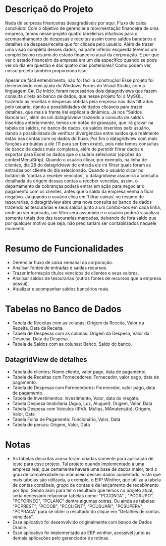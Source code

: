 # Descriçaõ do Projeto
Nada de surpresa financeiras desagradáveis por aqui. Fluxo de caixa concluído! Com o objetivo de gerenciar a movimentação financeira de uma empresa, temos nesse projeto quatro tabelinhas intuitivas para o acompanhamento de despesas e receitas assim como saldos bancários e detalhes da despesa/receita que for clicada pelo usuário. Além de trazer uma visão completa desses dados, na parte inferior esquerda teremos um completíssimo resumo do estado financeiro atual da corporação. E por que ver o estado financeiro da empresa em um dia específico quando se pode ver do dia em questão e dos quatro dias posteriores? Como podem ver, nosso projeto também proporciona isso.

Apesar de fácil entendimento, não foi fácil a construção! Esse projeto foi desenvolvido com ajuda do Windows Forms do Visual Studio, com a linguagem C#. De início, foram necessários dois datagridviews que fazem consulta direta ao banco de dados, que nesse projeto foi o MySQL, trazendo as receitas e despesas obtidas pela empresa nos dias filtrados pelo usuário, dando a possibilidades de dados clicáveis para trazer detalhes, que mais à frente irei explicar a dinâmica. Já nos “Saldos Bancários”, além de um datagridview trazendo a consulta de saldos inseridos anteriormente, temos um botão de gravação, que irá gravar na tabela de saldos, no banco de dados, os saldos inseridos pelo usuário, dando a possibilidade de verificar divergências entre saldos que realmente estão nas contas com os dados do fluxo. Por fim o datagridview com mais funções atribuídas a ele (11 para ser bem exato), pois nele temos consultas de banco de dados mais completas, além de permitir filtrar dados e exportar para Excel os dados que o usuário selecionar (opções do contextMenuStrip). Quando o usuário clicar, por exemplo, na linha de clientes, dia 28 do datagridview de entrada ele irá filtrar quais foram as entradas por cliente do dia selecionado. Quando o usuário clicar no botão/link 'contas a receber vencidos', o datagridview assumirá a consulta detalhada da origem dessas contas a receber vencidas, assim, o departamento de cobranças poderá entrar em ação para negociar o pagamento com os clientes, antes que o saldo da empresa venha a ficar negativo. Já quando o usuário clica em 'filtrar caixas' no resumo de tesourarias, o datagridview abre uma nova consulta ao banco de dados trazendo as tesourarias e seus saldos junto a um combo-box em cada linha, onde ao ser marcado, um filtro será assumido e o usuário poderá visualizar somente totais dos das tesourarias marcadas, deixando de fora saldo que por qualquer motivo que seja, não precisariam ser contabilizados naquele momento. 

# Resumo de Funcionalidades
- Gerenciar fluxo de caixa semanal da corporação.
- Analisar fontes de entradas e saídas recursos.
- Trazer informação títulos vencidos de clientes e seus valores.
- Analisar saldos de tesourarias (outras fontes de recursos que a empresa possui).
- Atualizar e acompanhar saldos bancários reais.

# Tabelas no Banco de Dados
- Tabela de Receitas com as colunas: Origem da Receita, Valor da Receita, Data da Receita.
- Tabela de Despesas com as colunas: Origem da Despesa, Valor da Despesa, Data da Despesa.
- Tabela de Saldos com as colunas: Banco, Saldo do banco.

## DatagridView de detalhes
- Tabela de clientes: Nome cliente, valor pago, data de pagamento.
- Tabela de Receitas com Fornecedores: Fornecedor, valor pago, data de pagamento.
- Tabela de Despesas com Fornecedores: Fornecedor, valor pago, data de pagamento.
- Tabela de Investimentos: Investimento, Valor, data do resgate.
- Tabela Despesa Imobiliária (Agua, Luz, Aluguel): Origem, Valor, Data
- Tabela Despesa com Veiculos (IPVA, Multas, MAnutenção): Origem, Valor, Data
- Tabela Folha de Pagamento: Funcionário, Valor, Data
- Tabela de percas: Origem, Valor, Data

# Notas
- As tabelas descritas acima foram criadas somente para aplicação de teste para esse projeto. Tal projeto quando implementado à uma empresa real, que certamente haverá uma base de dados maior, terá o grau de complexidade no manuseio desses dados aumentado, visto que mais tabelas são utilizada, a exemplo, o ERP Winthor, que utiliza a tabela de contas contábeis, grupo de contas e de lançamento de recebimento por tipo. Sendo asim para ter o resultado que temos no projeto atual, seria necessário relacionar tabelas como: "PCCONTA" , "PCGRUPO", "PCFORNEC", "PCLANC" dentre algumas outras. Ou ainda as tabelas: "PCPREST", "PCCOB", "PCCLIENT", "PCUSUARI", "PCSUPERV", "PCPRACA" para se obter o resultado do clique em "Detalhes de contas vencidas".
- Esse aplicativo foi desenvolvido originalmente com banco de Dados Oracle.
- Esse aplicativo foi implementado ao ERP winthor, acessivél junto as demais aplicações pelo gerenciador de rotinas.
